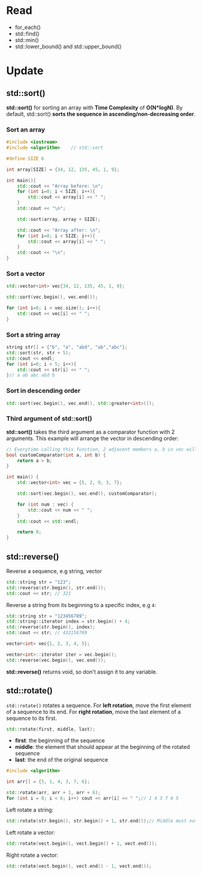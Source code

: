 # Read
* for_each()
* std::find()
* std::min()
* std::lower_bound() and std::upper_bound()
# Update
## std::sort()
**std::sort()** for sorting an array with **Time Complexity** of **O(N*logN)**. By default, std::sort() **sorts the sequence in ascending/non-decreasing order**.

### Sort an array
```cpp
#include <iostream>
#include <algorithm>    // std::sort

#define SIZE 6

int array[SIZE] = {34, 12, 135, 45, 1, 9};

int main(){
    std::cout << "Array before: \n";
    for (int i=0; i < SIZE; i++){
		std::cout << array[i] << " ";
	}
    std::cout << "\n";

	std::sort(array, array + SIZE);

    std::cout << "Array after: \n";
    for (int i=0; i < SIZE; i++){
		std::cout << array[i] << " ";
	}
    std::cout << "\n";
}
```
### Sort a vector
```cpp
std::vector<int> vec{34, 12, 135, 45, 1, 9};

std::sort(vec.begin(), vec.end());

for (int i=0; i < vec.size(); i++){
	std::cout << vec[i] << " ";
}
```
### Sort a string array
```cpp
string str[] = {"b", "a", "abd", "ab","abc"};
std::sort(str, str + 5);
std::cout << endl;
for (int i=0; i < 5; i++){
	std::cout << str[i] << " ";
}// a ab abc abd b
```
### Sort in descending order
```cpp
std::sort(vec.begin(), vec.end(), std::greater<int>());
```
### Third argument of std::sort()
**std::sort()** takes the third argument as a comparator function with 2 arguments. This example will arrange the vector in descending order:
```cpp
// Everytime calling this function, 2 adjacent members a, b in vec will be arranged so that a > b
bool customComparator(int a, int b) {
    return a > b;
}

int main() {
    std::vector<int> vec = {5, 2, 9, 3, 7};

    std::sort(vec.begin(), vec.end(), customComparator);

    for (int num : vec) {
        std::cout << num << " ";
    }
    std::cout << std::endl;

    return 0;
}
```
## std::reverse()
Reverse a sequence, e.g string, vector
```cpp
std::string str = "123";
std::reverse(str.begin(), str.end());
std::cout << str; // 321
```
Reverse a string from its beginning to a specific index, e.g ``4``:
```cpp
std::string str = "123456789";
std::string::iterator index = str.begin() + 4;
std::reverse(str.begin(), index);
std::cout << str; // 432156789
```
```cpp
vector<int> vec{1, 2, 3, 4, 5};

vector<int>::iterator iter = vec.begin();
std::reverse(vec.begin(), vec.end());
```
**std::reverse()** returns void, so don't assign it to any variable.
## std::rotate()
``std::rotate()`` rotates a sequence. For **left rotation**, move the first element of a sequence to its end. For **right rotation**, move the last element of a sequence to its first.

```cpp
std::rotate(first, middle, last);
```
* **first**: the beginning of the sequence
* **middle**: the element that should appear at the beginning of the rotated sequence
* **last**:	the end of the original sequence
```cpp
#include <algorithm>

int arr[] = {5, 1, 4, 3, 7, 6};

std::rotate(arr, arr + 1, arr + 6);
for (int i = 0; i < 6; i++) cout << arr[i] << " ";// 1 4 3 7 6 5
```
Left rotate a string:
```cpp
std::rotate(str.begin(), str.begin() + 1, str.end());// Middle must not be str[1]
```
Left rotate a vector:
```cpp
std::rotate(vect.begin(), vect.begin() + 1, vect.end());
```
Right rotate a vector:
```cpp
std::rotate(vect.begin(), vect.end() - 1, vect.end());
```
